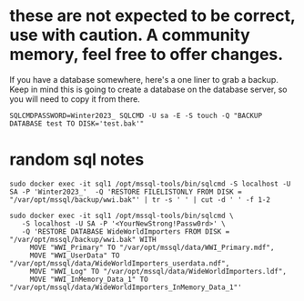 # these are not expected to be correct, use with caution. A community memory, feel free to offer changes.

If you have a database somewhere, here's a one liner to grab a backup. Keep in mind this is going to create a database on the database server, so you will need to copy it from there.
```
SQLCMDPASSWORD=Winter2023_ SQLCMD -U sa -E -S touch -Q "BACKUP DATABASE test TO DISK='test.bak'"
```


# random sql notes
```
sudo docker exec -it sql1 /opt/mssql-tools/bin/sqlcmd -S localhost -U SA -P 'Winter2023_'  -Q 'RESTORE FILELISTONLY FROM DISK = "/var/opt/mssql/backup/wwi.bak"' | tr -s ' ' | cut -d ' ' -f 1-2

sudo docker exec -it sql1 /opt/mssql-tools/bin/sqlcmd \
   -S localhost -U SA -P '<YourNewStrong!Passw0rd>' \
   -Q 'RESTORE DATABASE WideWorldImporters FROM DISK = "/var/opt/mssql/backup/wwi.bak" WITH 
     MOVE "WWI_Primary" TO "/var/opt/mssql/data/WWI_Primary.mdf", 
     MOVE "WWI_UserData" TO "/var/opt/mssql/data/WideWorldImporters_userdata.ndf",
     MOVE "WWI_Log" TO "/var/opt/mssql/data/WideWorldImporters.ldf", 
     MOVE "WWI_InMemory_Data_1" TO "/var/opt/mssql/data/WideWorldImporters_InMemory_Data_1"'

```
